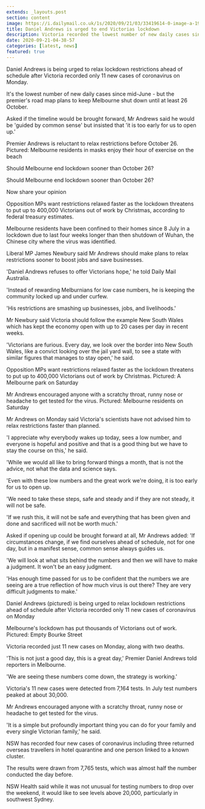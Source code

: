```yaml
---
extends: _layouts.post
section: content
image: https://i.dailymail.co.uk/1s/2020/09/21/03/33419614-0-image-a-19_1600656608646.jpg 
title: Daniel Andrews is urged to end Victorias lockdown 
description: Victoria recorded the lowest number of new daily cases since mid-June - but the premiers road map plans to keep Melbourne shut down until at least 26 October. 
date: 2020-09-21-04-38-57 
categories: [latest, news] 
featured: true 
--- 
```

Daniel Andrews is being urged to relax lockdown restrictions ahead of schedule after Victoria recorded only 11 new cases of coronavirus on Monday.    

It's the lowest number of new daily cases since mid-June - but the premier's road map plans to keep Melbourne shut down until at least 26 October.

Asked if the timeline would be brought forward, Mr Andrews said he would be 'guided by common sense' but insisted that 'it is too early for us to open up.'

Premier Andrews is reluctant to relax restrictions before October 26. Pictured: Melbourne residents in masks enjoy their hour of exercise on the beach

 Should Melbourne end lockdown sooner than October 26? 

 Should Melbourne end lockdown sooner than October 26? 

Now share your opinion

Opposition MPs want restrictions relaxed faster as the lockdown threatens to put up to 400,000 Victorians out of work by Christmas, according to federal treasury estimates.

Melbourne residents have been confined to their homes since 8 July in a lockdown due to last four weeks longer than then shutdown of Wuhan, the Chinese city where the virus was identified. 

Liberal MP James Newbury said Mr Andrews should make plans to relax restrictions sooner to boost jobs and save businesses.

'Daniel Andrews refuses to offer Victorians hope,' he told Daily Mail Australia.

'Instead of rewarding Melburnians for low case numbers, he is keeping the community locked up and under curfew. 

'His restrictions are smashing up businesses, jobs, and livelihoods.' 

Mr Newbury said Victoria should follow the example New South Wales which has kept the economy open with up to 20 cases per day in recent weeks. 

'Victorians are furious. Every day, we look over the border into New South Wales, like a convict looking over the jail yard wall, to see a state with similar figures that manages to stay open,' he said. 

Opposition MPs want restrictions relaxed faster as the lockdown threatens to put up to 400,000 Victorians out of work by Christmas. Pictured: A Melbourne park on Saturday

Mr Andrews encouraged anyone with a scratchy throat, runny nose or headache to get tested for the virus. Pictured: Melbourne residents on Saturday

Mr Andrews on Monday said Victoria's scientists have not advised him to relax restrictions faster than planned. 

'I appreciate why everybody wakes up today, sees a low number, and everyone is hopeful and positive and that is a good thing but we have to stay the course on this,' he said. 

'While we would all like to bring forward things a month, that is not the advice, not what the data and science says.

'Even with these low numbers and the great work we're doing, it is too early for us to open up. 

'We need to take these steps, safe and steady and if they are not steady, it will not be safe. 

'If we rush this, it will not be safe and everything that has been given and done and sacrificed will not be worth much.'

Asked if opening up could be brought forward at all, Mr Andrews added: 'If circumstances change, if we find ourselves ahead of schedule, not for one day, but in a manifest sense, common sense always guides us. 

'We will look at what sits behind the numbers and then we will have to make a judgment. It won't be an easy judgment. 

'Has enough time passed for us to be confident that the numbers we are seeing are a true reflection of how much virus is out there? They are very difficult judgments to make.'

Daniel Andrews (pictured) is being urged to relax lockdown restrictions ahead of schedule after Victoria recorded only 11 new cases of coronavirus on Monday

Melbourne's lockdown has put thousands of Victorians out of work. Pictured: Empty Bourke Street

Victoria recorded just 11 new cases on Monday, along with two deaths.

'This is not just a good day, this is a great day,' Premier Daniel Andrews told reporters in Melbourne.

'We are seeing these numbers come down, the strategy is working.'

Victoria's 11 new cases were detected from 7,164 tests. In July test numbers peaked at about 30,000.

Mr Andrews encouraged anyone with a scratchy throat, runny nose or headache to get tested for the virus.

'It is a simple but profoundly important thing you can do for your family and every single Victorian family,' he said.

NSW has recorded four new cases of coronavirus including three returned overseas travellers in hotel quarantine and one person linked to a known cluster.

The results were drawn from 7,765 tests, which was almost half the number conducted the day before.

NSW Health said while it was not unusual for testing numbers to drop over the weekend, it would like to see levels above 20,000, particularly in southwest Sydney. 

